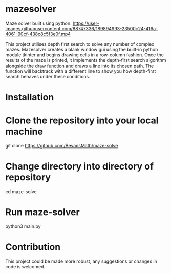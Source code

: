 # mazesolver
Maze solver built using python.
https://user-images.githubusercontent.com/88747336/189894993-23500c24-416a-4061-90cf-438c8c5f3e0f.mp4

This project utilises depth first search to solve any number of complex mazes. Mazesolver creates a blank window gui using the built-in python module tkinter and begins drawing cells in a row-column fashion. Once the results of the maze is printed, it implements the depth-first search algorithm alongside the draw function and draws a line into its chosen path. The function will backtrack with a different line to show you how depth-first search behaves under these conditions.


# Installation
# Clone the repository into your local machine
git clone https://github.com/BevansMath/maze-solve

# Change directory into directory of repository
cd maze-solve

# Run maze-solver
python3 main.py

# Contribution
This project could be made more robust, any suggestions or changes in code is welcomed. 

